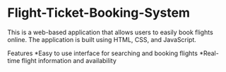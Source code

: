 # Flight-Ticket-Booking-System

This is a web-based application that allows users to easily book flights online. The application is built using HTML, CSS, and JavaScript.

Features
*Easy to use interface for searching and booking flights
*Real-time flight information and availability
